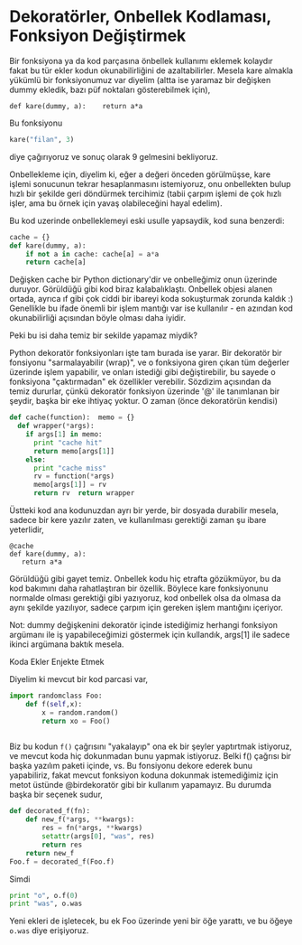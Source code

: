 # Dekoratörler, Onbellek Kodlaması, Fonksiyon Değiştirmek

Bir fonksiyona ya da kod parçasına önbellek kullanımı eklemek kolaydır
fakat bu tür ekler kodun okunabilirliğini de azaltabilirler. Mesela
kare almakla yükümlü bir fonksiyonumuz var diyelim (altta ise yaramaz
bir değişken dummy ekledik, bazı püf noktaları gösterebilmek için),

```
def kare(dummy, a):    return a*a
```

Bu fonksiyonu

```python
kare("filan", 3)
```

diye çağırıyoruz ve sonuç olarak 9 gelmesini bekliyoruz. 

Onbellekleme için, diyelim ki, eğer a değeri önceden görülmüşse, kare
işlemi sonucunun tekrar hesaplanmasını istemiyoruz, onu onbellekten
bulup hızlı bir şekilde geri döndürmek tercihimiz (tabii çarpım işlemi
de çok hızlı işler, ama bu örnek için yavaş olabileceğini hayal
edelim).

Bu kod uzerinde onbelleklemeyi eski usulle yapsaydik, kod suna
benzerdi:

```python
cache = {}
def kare(dummy, a):
    if not a in cache: cache[a] = a*a
    return cache[a]
```

Değişken cache bir Python dictionary'dir ve onbelleğimiz onun
üzerinde  duruyor. Görüldüğü gibi kod biraz kalabalıklaştı. Onbellek
objesi alanen ortada, ayrıca ıf gibi çok ciddi bir ibareyi koda
sokuşturmak zorunda kaldık :) Genellikle bu ifade önemli bir işlem
mantığı var ise kullanılır - en azından kod okunabilirliği açısından
böyle olması daha iyidir.

Peki bu isi daha temiz bir sekilde yapamaz miydik?

Python dekoratör fonksiyonları işte tam burada ise yarar. Bir
dekoratör bir fonsiyonu "sarmalayabilir (wrap)", ve o fonksiyona giren
çıkan tüm değerler üzerinde işlem yapabilir, ve onları istediği gibi
değiştirebilir, bu sayede o fonksiyona "çaktırmadan" ek özellikler
verebilir. Sözdizim açısından da temiz dururlar, çünkü dekoratör
fonksiyon üzerinde '@' ile tanımlanan bir şeydir, başka bir eke
ihtiyaç yoktur. O zaman (önce dekoratörün kendisi)

```python
def cache(function):  memo = {}
  def wrapper(*args):
    if args[1] in memo:
      print "cache hit"
      return memo[args[1]]
    else:
      print "cache miss"
      rv = function(*args)
      memo[args[1]] = rv
      return rv  return wrapper
```

Üstteki kod ana kodunuzdan ayrı bir yerde, bir dosyada durabilir
mesela, sadece bir kere yazılır zaten, ve kullanılması gerektiği zaman
şu ibare yeterlidir,

```
@cache
def kare(dummy, a):
   return a*a
```

Görüldüğü gibi gayet temiz. Onbellek kodu hiç etrafta gözükmüyor, bu
da kod bakımını daha rahatlaştıran bir özellik. Böylece kare
fonksiyonunu normalde olması gerektiği gibi yazıyoruz, kod onbellek
olsa da olmasa da aynı şekilde yazılıyor, sadece çarpım için gereken
işlem mantığını içeriyor.

Not: dummy değişkenini dekoratör içinde istediğimiz herhangi fonksiyon
argümanı ile iş yapabileceğimizi göstermek için kullandık, args[1] ile
sadece ikinci argümana baktık mesela.

Koda Ekler Enjekte Etmek

Diyelim ki mevcut bir kod parcasi var,

```python
import randomclass Foo:
    def f(self,x):
        x = random.random()
        return xo = Foo()
    
```

Biz bu kodun `f()` çağrısını "yakalayıp" ona ek bir şeyler yaptırtmak
istiyoruz, ve mevcut koda hiç dokunmadan bunu yapmak istiyoruz. Belki
f() çağrısı bir başka yazılım paketi içinde, vs. Bu fonsiyonu dekore
ederek bunu yapabiliriz, fakat mevcut fonksiyon koduna dokunmak
istemediğimiz için metot üstünde @birdekoratör gibi bir kullanım
yapamayız. Bu durumda başka bir seçenek sudur,

```python
def decorated_f(fn):
    def new_f(*args, **kwargs):
        res = fn(*args, **kwargs)
        setattr(args[0], "was", res)
        return res
    return new_f
Foo.f = decorated_f(Foo.f)
```

Simdi

```python
print "o", o.f(0)
print "was", o.was
```

Yeni ekleri de işletecek, bu ek Foo üzerinde yeni bir öğe yarattı, ve
bu öğeye `o.was` diye erişiyoruz.





